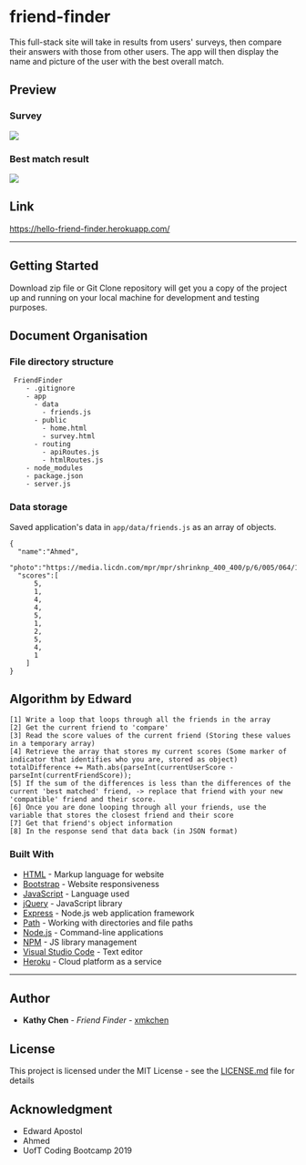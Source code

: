 # friend-finder

This full-stack site will take in results from users' surveys, then compare their answers with those from other users. The app will then display the name and picture of the user with the best overall match.

## Preview

### Survey

<a href="http://recordit.co/EZjTnReEdd.gif"><img src="https://media.giphy.com/media/Z9assXod9YOUGja1s5/giphy.gif" border="0"></a>

### Best match result

<a href="http://g.recordit.co/gkgxlbfgNX.gif"><img src="https://media.giphy.com/media/dUfzb2ejNhDt7SYlJF/giphy.gif" border="0"></a>

## Link

https://hello-friend-finder.herokuapp.com/

<hr>

## Getting Started

Download zip file or Git Clone repository will get you a copy of the project up and running on your local machine for development and testing purposes.

## Document Organisation

### File directory structure

     FriendFinder
        - .gitignore
        - app
          - data
            - friends.js
          - public
            - home.html
            - survey.html
          - routing
            - apiRoutes.js
            - htmlRoutes.js
        - node_modules
        - package.json
        - server.js

### Data storage

Saved application's data in `app/data/friends.js` as an array of objects.

```
{
  "name":"Ahmed",
  "photo":"https://media.licdn.com/mpr/mpr/shrinknp_400_400/p/6/005/064/1bd/3435aa3.jpg",
  "scores":[
      5,
      1,
      4,
      4,
      5,
      1,
      2,
      5,
      4,
      1
    ]
}
```


## Algorithm by Edward

    [1] Write a loop that loops through all the friends in the array
    [2] Get the current friend to 'compare'
    [3] Read the score values of the current friend (Storing these values in a temporary array)
    [4] Retrieve the array that stores my current scores (Some marker of indicator that identifies who you are, stored as object) totalDifference += Math.abs(parseInt(currentUserScore - parseInt(currentFriendScore));
    [5] If the sum of the differences is less than the differences of the current 'best matched' friend, -> replace that friend with your new 'compatible' friend and their score.
    [6] Once you are done looping through all your friends, use the variable that stores the closest friend and their score
    [7] Get that friend's object information
    [8] In the response send that data back (in JSON format)

### Built With

* [HTML](https://en.wikipedia.org/wiki/HTML) - Markup language for website
* [Bootstrap](https://getbootstrap.com/) - Website responsiveness
* [JavaScript](http://www.dropwizard.io/1.0.2/docs/) - Language used
* [jQuery](https://jquery.com/) - JavaScript library
* [Express](https://www.npmjs.com/package/express) - Node.js web application framework
* [Path](https://www.npmjs.com/package/path) - Working with directories and file paths
* [Node.js](https://nodejs.org/en/) - Command-line applications
* [NPM](https://www.npmjs.com/) - JS library management
* [Visual Studio Code](https://code.visualstudio.com/) - Text editor
* [Heroku](https://heroku.com/) - Cloud platform as a service

<hr>

## Author

* **Kathy Chen** - *Friend Finder* - [xmkchen](https://github.com/xmkchen/)

## License

This project is licensed under the MIT License - see the [LICENSE.md](https://github.com/xmkchen/friend-finder/blob/master/LICENSE) file for details

## Acknowledgment

* Edward Apostol
* Ahmed
* UofT Coding Bootcamp 2019
